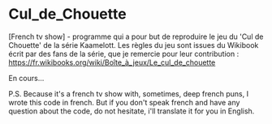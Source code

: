 # Cul_de_Chouette
[French tv show] - programme qui a pour but de reproduire le jeu du 'Cul de Chouette' de la série Kaamelott.
Les règles du jeu sont issues du Wikibook écrit par des fans de la série, que je remercie pour leur contribution : https://fr.wikibooks.org/wiki/Boîte_à_jeux/Le_cul_de_chouette


En cours...


P.S. Because it's a french tv show with, sometimes, deep french puns, I wrote this code in french. But if you don't speak french and have any question about the code, do not hesitate, i'll translate it for you in English. 
